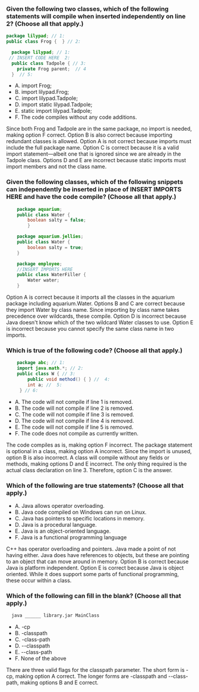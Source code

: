 ### Given the following two classes, which of the following statements will compile when inserted independently on line 2? (Choose all that apply.)

```java
package lilypad; // 1:
public class Frog {  } // 2:

  package lilypad; // 1:
 // INSERT CODE HERE  2:
  public class Tadpole { // 3:
    private Frog parent;  // 4
  }  // 5:

```
* A. import Frog;
* B. import lilypad.Frog;
* C. import lilypad.Tadpole;
* D. import static lilypad.Tadpole;
* E. static import lilypad.Tadpole;
* F. The code compiles without any code additions.

Since both Frog and Tadpole are in the same package, no import is needed, making option F correct.
Option B is also correct because importing redundant classes is allowed.
Option A is not correct because imports must include the full package name.
Option C is correct because it is a valid import statement—albeit one that is ignored since we are already in the Tadpole class.
Options D and E are incorrect because static imports must import members and not the class name.

### Given the following classes, which of the following snippets can independently be inserted in place of INSERT IMPORTS HERE and have the code compile? (Choose all that apply.)

```java
    package aquarium;
    public class Water {
        boolean salty = false;
        }

    package aquarium.jellies;
    public class Water {
        boolean salty = true;
    }

    package employee;
    //INSERT IMPORTS HERE
    public class WaterFiller {
        Water water;
    }
```
Option A is correct because it imports all the classes in the aquarium package including aquarium.Water.
Options B and C are correct because they import Water by class name.
Since importing by class name takes precedence over wildcards, these compile.
Option D is incorrect because Java doesn't know which of the two wildcard Water classes to use.
Option E is incorrect because you cannot specify the same class name in two imports.


### Which is true of the following code? (Choose all that apply.)
```java
    package abc; // 1:
    import java.math.*; // 2:
    public class W { // 3:
        public void method() { } //  4:
        int a; //  5:
     } // 6:
```
* A. The code will not compile if line 1 is removed.
* B. The code will not compile if line 2 is removed.
* C. The code will not compile if line 3 is removed.
* D. The code will not compile if line 4 is removed.
* E. The code will not compile if line 5 is removed.
* F. The code does not compile as currently written.

The code compiles as is, making option F incorrect. The package statement is optional in a class, making option A incorrect.
Since the import is unused, option B is also incorrect.
A class will compile without any fields or methods, making options D and E incorrect.
The only thing required is the actual class declaration on line 3. Therefore, option C is the answer.

### Which of the following are true statements? (Choose all that apply.)
*  A. Java allows operator overloading.
*  B. Java code compiled on Windows can run on Linux.
*  C. Java has pointers to specific locations in memory.
*  D. Java is a procedural language.
*  E. Java is an object-oriented language.
*  F. Java is a functional programming language

C++ has operator overloading and pointers. Java made a point of not having either.
Java does have references to objects, but these are pointing to an object that can move around in memory.
Option B is correct because Java is platform independent.
Option E is correct because Java is object oriented.
While it does support some parts of functional programming, these occur within a class.

### Which of the following can fill in the blank? (Choose all that apply.)
```sh
  java ______ library.jar MainClass
```

*  A. -cp
*   B. -classpath
*  C. -class-path
*  D. --classpath
*  E. --class-path
*  F. None of the above

There are three valid flags for the classpath parameter. The short form is -cp, making option A correct.
The longer forms are -classpath and --class-path, making options B and E correct.
